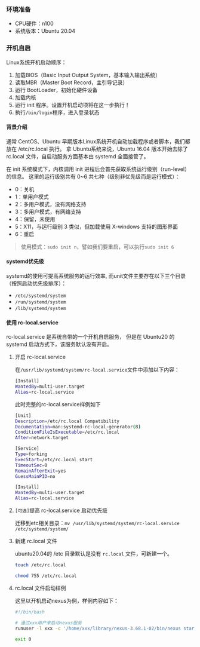 

### 环境准备

- CPU硬件：n100
- 系统版本：Ubuntu 20.04

### 开机自启

Linux系统开机启动顺序：
1. 加载BIOS（Basic Input Output System，基本输入输出系统）
2. 读取MBR（Master Boot Record，主引导记录）
3. 运行 BootLoader，初始化硬件设备
4. 加载内核
5. 运行 init 程序。设置开机启动项将在这一步执行！
6. 执行`/bin/login`程序，进入登录状态

#### 背景介绍

通常 CentOS、Ubuntu 早期版本Linux系统开机自动加载程序或者脚本，我们都放在 /etc/rc.local 执行。
拿 Ubuntu系统来说，Ubuntu 16.04 版本开始去除了 rc.local 文件，自启动服务方面基本由 systemd 全面接管了。

在 init 系统模式下，内核调用 init 进程后会首先获取系统运行级别（run-level）的信息。
这里的运行级别共有 0~6 共七种（级别非优先级而是运行模式）：
- 0：关机
- 1：单用户模式
- 2：多用户模式，没有网络支持
- 3：多用户模式，有网络支持
- 4：保留，未使用
- 5：X11，与运行级别 3 类似，但加载使用 X-windows 支持的图形界面
- 6：重启

> 使用模式：`sudo init n`，譬如我们要重启，可以执行`sudo init 6`


#### systemd优先级

systemd的使用可提高系统服务的运行效率, 而unit文件主要存在以下三个目录（按照启动优先级排序）：
- `/etc/systemd/system`
- `/run/systemd/system`
- `/lib/systemd/system`


#### 使用 rc-local.service

rc-local.service 是系统自带的一个开机自启服务， 但是在 Ubuntu20 的 systemd 启动方式下，该服务默认没有开启。

1. 开启 rc-local.service

	在`/usr/lib/systemd/system/rc-local.service`文件中添加以下内容：
	```bash
	[Install]
	WantedBy=multi-user.target
	Alias=rc-local.service
	```

	此时完整的rc-local.service样例如下

	```bash
	[Unit]
	Description=/etc/rc.local Compatibility
	Documentation=man:systemd-rc-local-generator(8)
	ConditionFileIsExecutable=/etc/rc.local
	After=network.target

	[Service]
	Type=forking
	ExecStart=/etc/rc.local start
	TimeoutSec=0
	RemainAfterExit=yes
	GuessMainPID=no

	[Install]
	WantedBy=multi-user.target
	Alias=rc-local.service
	```

2. `[可选]`提高 rc-local.service 启动优先级

	迁移到etc相关目录：`mv /usr/lib/systemd/system/rc-local.service /etc/systemd/system/`

3. 新建 rc.local 文件

	ubuntu20.04的 /etc 目录默认是没有 `rc.local` 文件，可新建一个。
	```bash
	touch /etc/rc.local

	chmod 755 /etc/rc.local

	```

4. rc.local 文件启动样例

	这里以开机启动nexus为例，样例内容如下：
	```bash
	#!/bin/bash

	# 通过xxx用户来启动nexus服务
	runuser -l xxx -c '/home/xxx/library/nexus-3.68.1-02/bin/nexus start'
  
 	exit 0
	```